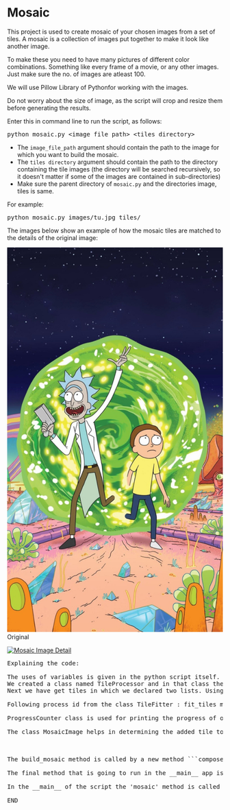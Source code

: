 # Mosaic

This project is used to create mosaic of your chosen images from a set of tiles.
A mosaic is a collection of images put together to make it look like another image. 

To make these you need to have many pictures of different color combinations. Something like every frame of a movie, or any other images.
Just make sure the no. of images are atleast 100.

We will use Pillow Library of Pythonfor working with the images.

Do not worry about the size of image, as the script will crop and resize them before generating the results.

Enter this in command line to run the script, as follows:

<pre>python mosaic.py &lt;image_file_path&gt; &lt;tiles_directory&gt;
</pre>

*   The `image_file_path` argument should contain the path to the image for which you want to build the mosaic.
*   The `tiles directory` argument should contain the path to the directory containing the tile images (the directory will be searched recursively, so it doesn't matter if some of the images are contained in sub-directories)
*   Make sure the parent directory of ```mosaic.py``` and the directories image, tiles is same.

For example:

<pre>python mosaic.py images/tu.jpg tiles/
</pre>

The images below show an example of how the mosaic tiles are matched to the details of the original image:

![Mosaic Image](rick-morty/images/tu.jpg)  
<span class="smallText">Original</span>

[![Mosaic Image Detail](rick-morty/morty.png)](rick-morty/result/result.jpeg)  

<pre>
Explaining the code:

The uses of variables is given in the python script itself.
We created a class named TileProcessor and in that class the first method is process tile method. This method crops the images off the tiles that are used for making the whole mosaic.
Next we have get tiles in which we declared two lists. Using the os package we will Traverse through the tile directory and segregate images into large and small tiles. Now we talk about a new class named TargetImage this has a get data method which will increase the size of the original image and return a list small image and large image. 

Following process id from the class TileFitter : fit_tiles method will get image data of the small part of the main image using ```get``` and will call the method 'get_best_fit_tile' which check the difference between both the selected tile and the arguement passed. This difference is calculated by the method '__get_file_diff'.

ProgressCounter class is used for printing the progress of our proces in recursively searching the tiles directory and placing them at mosaic parts.

The class MosaicImage helps in determining the added tile to the final Mosaic Image that is going to be generated.This method is called by another method build_mosaic which will check the active worker CPU count and will add help in adding tiles for new images. There is also a keyboard interrupt in between to help us stop the process by breaking the whole process.



The build_mosaic method is called by a new method ```compose```.  In a try block this method uses built-in method of multiprocessing ```Process``` and one of the arguement is 'build_mosaic' so to call it everytime for each tile.

The final method that is going to run in the __main__ app is ```mosaic``` method which will collect image data and tile data using the classes TargetImage and TileProcessor.

In the __main__ of the script the 'mosaic' method is called with 2 system arguements, and that is how we give the command to run the script (Example given above).

END
</pre>
